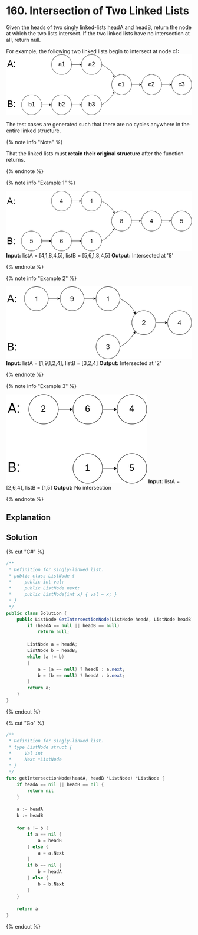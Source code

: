 # 160. Intersection of Two Linked Lists

Given the heads of two singly linked-lists headA and headB, return the node at which the two lists intersect. If the two linked lists have no intersection at all, return null.

For example, the following two linked lists begin to intersect at node c1:
![160_Statement](_images/160_statement.png "Statement")

The test cases are generated such that there are no cycles anywhere in the entire linked structure.

{% note info "Note" %}

That the linked lists must **retain their original structure** after the function returns.

{% endnote %}

{% note info "Example 1" %}

![160_example_1](_images/160_example_1.png "Example 1")
**Input:** listA = [4,1,8,4,5], listB = [5,6,1,8,4,5]
**Output:** Intersected at '8'

{% endnote %}

{% note info "Example 2" %}

![160_example_2](_images/160_example_2.png "Example 2")
**Input:** listA = [1,9,1,2,4], listB = [3,2,4]
**Output:** Intersected at '2'

{% endnote %}

{% note info "Example 3" %}

![160_example_3](_images/160_example_3.png "Example 3")
**Input:** listA = [2,6,4], listB = [1,5]
**Output:** No intersection

{% endnote %}

## Explanation


## Solution
{% cut "C#" %}
```cs
/**
 * Definition for singly-linked list.
 * public class ListNode {
 *     public int val;
 *     public ListNode next;
 *     public ListNode(int x) { val = x; }
 * }
 */
public class Solution {
    public ListNode GetIntersectionNode(ListNode headA, ListNode headB) {
        if (headA == null || headB == null)
            return null;
        
        ListNode a = headA;
        ListNode b = headB;
        while (a != b)
        {
            a = (a == null) ? headB : a.next;
            b = (b == null) ? headA : b.next;
        }
        return a;
    }
}
```
{% endcut %}

{% cut "Go" %}
```go
/**
 * Definition for singly-linked list.
 * type ListNode struct {
 *     Val int
 *     Next *ListNode
 * }
 */
func getIntersectionNode(headA, headB *ListNode) *ListNode {
    if headA == nil || headB == nil {
        return nil
    }

    a := headA
    b := headB

    for a != b {
        if a == nil {
            a = headB
        } else {
            a = a.Next
        }
        if b == nil {
            b = headA
        } else {
            b = b.Next
        }
    }

    return a
}
```
{% endcut %}
